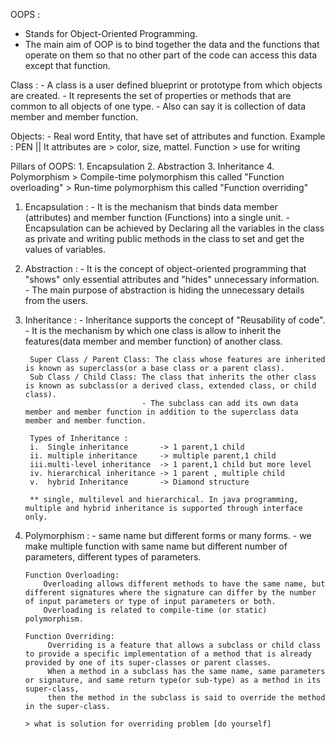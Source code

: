 OOPS : 	
-	Stands for Object-Oriented Programming.
-	The main aim of OOP is to bind together the data and the functions that operate on them so that no other part of the code can access this data except that function.


Class :
	- A class is a user defined blueprint or prototype from which objects are created.
	- It represents the set of properties or methods that are common to all objects of one type.
	- Also can say it is collection of data member and member function.


Objects: 
	- Real word Entity, that have set of attributes and function. 
	Example :  PEN || It attributes are > color, size, mattel. Function > use for writing
	
	
Pillars of OOPS:
	1. Encapsulation
	2. Abstraction
	3. Inheritance
	4. Polymorphism
		> Compile-time polymorphism this called "Function overloading"
		> Run-time polymorphism this called "Function overriding"
		

1. Encapsulation : 
		- It is the mechanism that binds data member (attributes) and member function (Functions) into a single unit.
		- Encapsulation can be achieved by Declaring all the variables in the class as private and writing public methods in the class to set and get the values of variables.


2. Abstraction :
		- It is the concept of object-oriented programming that "shows" only essential attributes and "hides" unnecessary information.
		- The main purpose of abstraction is hiding the unnecessary details from the users.
	
		
3. Inheritance :
		- Inheritance supports the concept of "Reusability of code".
		- It is the mechanism by which one class is allow to inherit the features(data member and member function) of another class.
		 
		Super Class / Parent Class: The class whose features are inherited is known as superclass(or a base class or a parent class).
		Sub Class / Child Class: The class that inherits the other class is known as subclass(or a derived class, extended class, or child class).
								 - The subclass can add its own data member and member function in addition to the superclass data member and member function.
		
		Types of Inheritance :
		i.  Single inheritance		 -> 1 parent,1 child
		ii. multiple inheritance	 -> multiple parent,1 child
		iii.multi-level inheritance	 -> 1 parent,1 child but more level
		iv. hierarchical inheritance -> 1 parent , multiple child
		v.  hybrid Inheritance		 -> Diamond structure
		
		** single, multilevel and hierarchical. In java programming, multiple and hybrid inheritance is supported through interface only.
		
			
4.  Polymorphism :
		- same name but different forms or many forms.
		- we make multiple function with same name but different number of parameters, different types of parameters.
		
		Function Overloading:
			Overloading allows different methods to have the same name, but different signatures where the signature can differ by the number of input parameters or type of input parameters or both.
			Overloading is related to compile-time (or static) polymorphism.
		
		Function Overriding:
			 Overriding is a feature that allows a subclass or child class to provide a specific implementation of a method that is already provided by one of its super-classes or parent classes.
			 When a method in a subclass has the same name, same parameters or signature, and same return type(or sub-type) as a method in its super-class, 
			 then the method in the subclass is said to override the method in the super-class.	
		
		> what is solution for overriding problem [do yourself]